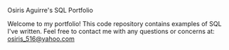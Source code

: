Osiris Aguirre's SQL Portfolio

 Welcome to my portfolio! This code repository contains examples of SQL I've written. Feel free to contact me with any questions or concerns at: osiris_516@yahoo.com
